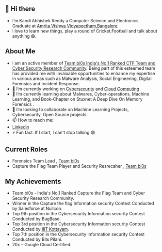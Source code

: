 ## 👋 Hi there
-  I’m Kandi Abhishek Reddy a Computer Science and Electronics Graduate at [Amrita Vishwa Vidyapeetham,Bangalore](https://www.amrita.edu/).
-  I love to learn new things, play a round of Cricket,Football and talk about anything 😄.
## About Me
- I am an active member of [Team bi0s  India's No.1 Ranked CTF Team and Cyber Security Research Community](https://bi0s.in/). Being part of this esteemed team has provided me with invaluable opportunities to enhance my expertise in various areas such as Malware Analysis, Social Engineering, Digital Forensics and Incident Response.
- 🔭  I’m currently working on [Cybersecurity](https://cloud.google.com/security/gcat) and [Cloud Computing](https://cloud.google.com/)
- 🌱 I’m currently learning about Malwares, Cyber-operations, Machine Learning, and Book-Chapter on Stuxnet A Deep Dive On Memory Forensics .
- 👯 I’m looking to collaborate on Machine Learning Projects, Cybersecurity, Open Source projects.
- 📫 How to reach me:
- [Linkedin](https://www.linkedin.com/in/kandiabhishek08/)
- ⚡ Fun fact: If I start, I can't stop talking 😄

## Current Roles  
- Forensics Team Lead , [Team bi0s](https://bi0s.in/)
- Capture the Flag Team Player and Security Resrecaher , [Team bi0s](https://bi0s.in/)

<!---
AbhishekKandi83/AbhishekKandi83 is a ✨ special ✨ repository because its `README.md` (this file) appears on your GitHub profile.
You can click the Preview link to take a look at your changes.
--->

## My Achievements
- Team bi0s - India's No.1 Ranked Capture the Flag Team and Cyber Security Research Community.
- Winner in the Capture the flag Information security Contest Conducted by Salesforce at Nullcon.
- Top 9th position in the Cybersecurity Information security Contest Conducted by BugBase.
- Top 3rd position in the Cybersecurity Information security Contest Conducted by [IIIT Kottayam](https://www.iiitkottayam.ac.in/#!/home).
- Top 7th position in the Cybersecurity Information security Contest Conducted by Bits Pilani.
- 20x – Google Cloud Certified. 
  


